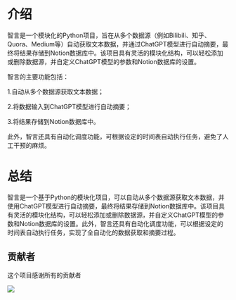 # 介绍

智言是一个模块化的Python项目，旨在从多个数据源（例如Bilibili、知乎、Quora、Medium等）自动获取文本数据，并通过ChatGPT模型进行自动摘要，最终将结果存储到Notion数据库中。该项目具有灵活的模块化结构，可以轻松添加或删除数据源，并自定义ChatGPT模型的参数和Notion数据库的设置。

智言的主要功能包括：

1.自动从多个数据源获取文本数据；

2.将数据输入到ChatGPT模型进行自动摘要； 

3.将结果存储到Notion数据库中。

此外，智言还具有自动化调度功能，可根据设定的时间表自动执行任务，避免了人工干预的麻烦。

# 总结

智言是一个基于Python的模块化项目，可以自动从多个数据源获取文本数据，并使用ChatGPT模型进行自动摘要，最终将结果存储到Notion数据库中。该项目具有灵活的模块化结构，可以轻松添加或删除数据源，并自定义ChatGPT模型的参数和Notion数据库的设置。此外，智言还具有自动化调度功能，可以根据设定的时间表自动执行任务，实现了全自动化的数据获取和摘要过程。

## 贡献者

这个项目感谢所有的贡献者

 <a href="https://github.com/fulequn/zhiyan/graphs/contributors">
    <img src="https://contrib.rocks/image?repo=jijunhao/zhiyan" />
 </a>